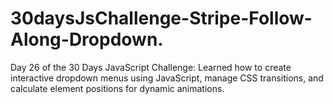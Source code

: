 # 30daysJsChallenge-Stripe-Follow-Along-Dropdown.
Day 26 of the 30 Days JavaScript Challenge:  Learned how to create interactive dropdown menus using JavaScript, manage CSS transitions, and calculate element positions for dynamic animations.
